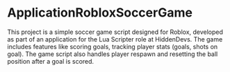# ApplicationRobloxSoccerGame
This project is a simple soccer game script designed for Roblox, developed as part of an application for the Lua Scripter role at HiddenDevs. The game includes features like scoring goals, tracking player stats (goals, shots on goal). The game script also handles player respawn and resetting the ball position after a goal is scored.
